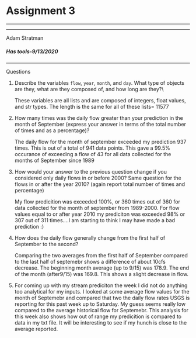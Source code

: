 # Assignment 3
--------
---
Adam Stratman   
##### Has tools-9/13/2020
---------
Questions
 1) Describe the variables `flow`, `year`, `month`, and `day`. What type of objects are they, what are they composed of, and how long are they?\

    These variables are all lists and are composed of integers, float values, and str types. 
 The length is the same for all of these lists= 11577


2) How many times was the daily flow greater than your prediction in the month of September (express your answer in terms of the total number of times and as a percentage)?

     The daily flow for the month of september exceeded my prediction 937 times. This is out of a total of 941 data points. This gave a 99.5% occurance of exceeding a flow of 43 for all data collected for the months of September since 1989 

3)   How would your answer to the previous question change if you considered only daily flows in or before 2000? Same question for the flows in or after the year 2010? (again report total number of times and percentage)

        My flow predicition was exceeded 100%, or 360 times out of 360 for data collected for the month of september from 1989-2000. For flow values equal to or after year 2010 my prediciton was exceeded 98% or 307 out of 311 times....I am starting to think I may have made a bad prediction :)

 4.    How does the daily flow generally change from the first half of September to the second?

         Comparing the two averages from the first half of September compared to the last half of septemebr shows a difference of about 10cfs decrease. The beginning month average (up to 9/15) was 178.9. The end of the month (after9/15) was 169.8. This shows a slight decrease in flow. 

5) For coming up with my stream prediciton the week I did not do anything too analytical for my inputs. I looked at some average flow values for the month of Septemebr and compared that two the daily flow rates USGS is reporting for this past week up to Saturday. My guess seems really low compared to the average historical flow for Septemebr. This analysis for this week also shows how out of range my predicition is compared to data in my txt file. It will be interesting to see if my hunch is close to the average reported.


